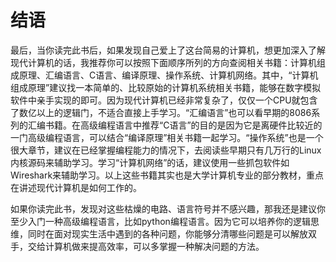 # 结语

最后，当你读完此书后，如果发现自己爱上了这台简易的计算机，想更加深入了解现代计算机的话，我推荐你可以按照下面顺序所列的方向查阅相关书籍：计算机组成原理、汇编语言、C语言、编译原理、操作系统、计算机网络。其中，“计算机组成原理”建议找一本简单的、比较原始的计算机系统相关书籍，能够在数字模拟软件中亲手实现的即可。因为现代计算机已经非常复杂了，仅仅一个CPU就包含了数亿以上的逻辑门，不适合直接上手学习。“汇编语言”也可以看早期的8086系列的汇编书籍。在高级编程语言中推荐“C语言”的目的是因为它是离硬件比较近的一门高级编程语言，可以结合“编译原理”相关书籍一起学习。“操作系统”也是一个很大章节，建议在已经掌握编程能力的情况下，去阅读些早期只有几万行的Linux内核源码来辅助学习。学习“计算机网络”的话，建议使用一些抓包软件如Wireshark来辅助学习。以上这些书籍其实也是大学计算机专业的部分教材，重点在讲述现代计算机是如何工作的。

如果你读完此书，发现对这些枯燥的电路、语言符号并不感兴趣，那我还是建议你至少入门一种高级编程语言，比如python编程语言。因为它可以培养你的逻辑思维，同时在面对现实生活中遇到的各种问题，你能够分清哪些问题是可以解放双手，交给计算机做来提高效率，可以多掌握一种解决问题的方法。
